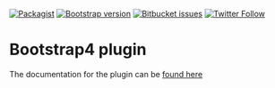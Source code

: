 [![Packagist](https://img.shields.io/packagist/v/lilhermit/cakephp-plugin-bootstrap4.svg?style=flat-square)](https://packagist.org/packages/lilhermit/cakephp-plugin-bootstrap4) [![Bootstrap version](https://img.shields.io/badge/Bootstrap%20version-4.0.0--beta-brightgreen.svg?style=flat-square)](https://v4-alpha.getbootstrap.com/) [![Bitbucket issues](https://img.shields.io/bitbucket/issues/lilhermit/cakephp-plugins-bootstrap4.svg?style=flat-square)](https://bitbucket.org/lilHermit/cakephp-plugins-bootstrap4/issues?status=new&status=open)  [![Twitter Follow](https://img.shields.io/twitter/follow/lilh3rmit.svg?style=social&label=Follow)](https://twitter.com/lilH3rmit)

# Bootstrap4 plugin

The documentation for the plugin can be [found here](https://projects.lilhermit.co.uk/cakephp-plugins-bootstrap4)
